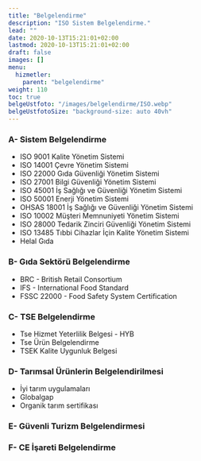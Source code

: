 ```yaml
---
title: "Belgelendirme"
description: "ISO Sistem Belgelendirme."
lead: ""
date: 2020-10-13T15:21:01+02:00
lastmod: 2020-10-13T15:21:01+02:00
draft: false
images: []
menu:
  hizmetler:
    parent: "belgelendirme"
weight: 110
toc: true
belgeUstfoto: "/images/belgelendirme/ISO.webp"
belgeUstfotoSize: "background-size: auto 40vh"
---
```


<!-- <div class="text-center">
<img src="/images/belgelendirme/ISO-9001.webp"  width="115px" height="110px" class="img-fluid m-2 maviden-beyaza" alt="ISO 9001">
<img src="/images/belgelendirme/ISO-10002.webp" width="115px" height="110px" class="img-fluid m-2 maviden-beyaza" alt="ISO 10002">
<img src="/images/belgelendirme/ISO-14001.webp" width="115px" height="110px" class="img-fluid m-2 maviden-beyaza" alt="ISO 14001">
<img src="/images/belgelendirme/ISO-13485.webp" width="115px" height="110px" class="img-fluid m-2 maviden-beyaza" alt="ISO 13485">
<img src="/images/belgelendirme/ISO-22000.webp" width="115px" height="110px" class="img-fluid m-2 maviden-beyaza" alt="ISO 22000">
<img src="/images/belgelendirme/ISO-27001.webp" width="115px" height="90px" class="img-fluid m-2" alt="ISO 27001">
<img src="/images/belgelendirme/ISO-28000.webp" width="115px" height="110px" class="img-fluid m-2 maviden-beyaza" alt="ISO 28000">
<img src="/images/belgelendirme/ISO-45001.webp" width="115px" height="110px" class="img-fluid m-2 maviden-beyaza" alt="ISO 45001">
<img src="/images/belgelendirme/ISO-50001.webp" width="115px" height="110px" class="img-fluid m-2 maviden-beyaza" alt="ISO 50001 Enerji yonetimi">
</div> -->

### A- Sistem Belgelendirme

- ISO 9001 Kalite Yönetim Sistemi
- ISO 14001 Çevre Yönetim Sistemi
- ISO 22000 Gıda Güvenliği Yönetim Sistemi
- ISO 27001 Bilgi Güvenliği Yönetim Sistemi
- ISO 45001 İş Sağlığı ve Güvenliği Yönetim Sistemi
- ISO 50001 Enerji Yönetim Sistemi
- OHSAS 18001 İş Sağlığı ve Güvenliği Yönetim Sistemi
- ISO 10002 Müşteri Memnuniyeti Yönetim Sistemi
- ISO 28000 Tedarik Zinciri Güvenliği Yönetim Sistemi
- ISO 13485 Tıbbi Cihazlar İçin Kalite Yönetim Sistemi
- Helal Gıda

### B- Gıda Sektörü Belgelendirme

- BRC - British Retail Consortium
- IFS - International Food Standard
- FSSC 22000 - Food Safety System Certification

### C- TSE Belgelendirme

- Tse Hizmet Yeterlilik Belgesi - HYB
- Tse Ürün Belgelendirme
- TSEK Kalite Uygunluk Belgesi

### D- Tarımsal Ürünlerin Belgelendirilmesi

- İyi tarım uygulamaları
- Globalgap
- Organik tarım sertifikası

### E- Güvenli Turizm Belgelendirmesi

### F- CE İşareti Belgelendirme
